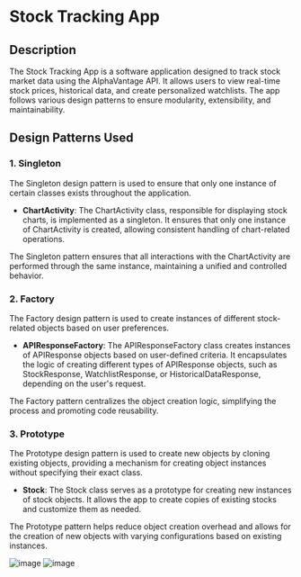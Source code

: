 # Stock Tracking App

## Description
The Stock Tracking App is a software application designed to track stock market data using the AlphaVantage API. It allows users to view real-time stock prices, historical data, and create personalized watchlists. The app follows various design patterns to ensure modularity, extensibility, and maintainability.

## Design Patterns Used

### 1. Singleton
The Singleton design pattern is used to ensure that only one instance of certain classes exists throughout the application.

- **ChartActivity**: The ChartActivity class, responsible for displaying stock charts, is implemented as a singleton. It ensures that only one instance of ChartActivity is created, allowing consistent handling of chart-related operations.

The Singleton pattern ensures that all interactions with the ChartActivity are performed through the same instance, maintaining a unified and controlled behavior.

### 2. Factory
The Factory design pattern is used to create instances of different stock-related objects based on user preferences.

- **APIResponseFactory**: The APIResponseFactory class creates instances of APIResponse objects based on user-defined criteria. It encapsulates the logic of creating different types of APIResponse objects, such as StockResponse, WatchlistResponse, or HistoricalDataResponse, depending on the user's request.

The Factory pattern centralizes the object creation logic, simplifying the process and promoting code reusability.

### 3. Prototype
The Prototype design pattern is used to create new objects by cloning existing objects, providing a mechanism for creating object instances without specifying their exact class.

- **Stock**: The Stock class serves as a prototype for creating new instances of stock objects. It allows the app to create copies of existing stocks and customize them as needed.

The Prototype pattern helps reduce object creation overhead and allows for the creation of new objects with varying configurations based on existing instances.

![image](https://github.com/mickael266/StockTrackerAppAlphaApi/assets/40838452/837279f3-ee1b-486a-8224-0df8e0f27ddb)
![image](https://github.com/mickael266/StockTrackerAppAlphaApi/assets/40838452/34d3edac-905e-4a00-acab-5c50784b0d10)




